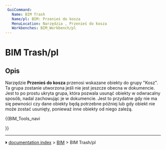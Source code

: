 ```yaml
---
 GuiCommand:
   Name: BIM Trash
   Name/pl: BIM: Przenieś do kosza
   MenuLocation: Narzędzia , Przenieś do kosza
   Workbenches: BIM_Workbench/pl
---
```


# BIM Trash/pl



## Opis

Narzędzie **Przenieś do kosza** przenosi wskazane obiekty do grupy \"Kosz\". Ta grupa zostanie utworzona jeśli nie jest jeszcze obecna w dokumencie. Jest to po prostu ukryta grupa, która pozwala usunąć obiekty w odwracalny sposób, nadal zachowując je w dokumencie. Jest to przydatne gdy nie ma się pewności czy dane obiekty będą potrzebne później lub gdy obiekt nie może zostać usunięty, ponieważ inne obiekty od niego zależą.





{{BIM_Tools_navi

}}



---
⏵ [documentation index](../README.md) > [BIM](BIM_Workbench.md) > BIM Trash/pl
